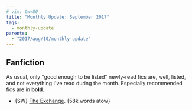 ```yaml
---
# vim: tw=80
title: "Monthly Update: September 2017"
tags:
  - monthly-update
parents:
  - "2017/aug/10/monthly-update"
---
```


## Fanfiction

As usual, only "good enough to be listed" newly-read fics are, well, listed, and
not everything I've read during the month. Especially recommended fics are in
**bold**.

 - {SW} [The Exchange](https://archiveofourown.org/works/8911009). {58k words atow}
